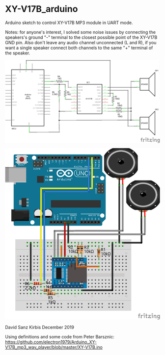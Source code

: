 # XY-V17B_arduino
Arduino sketch to control XY-V17B MP3 module in UART mode.

Notes: for anyone's interest, I solved some noise issues by connecting the speakers's ground "-" terminal to the closest possible point of the XY-V17B GND pin. Also don't leave any audio channel unconnected (L and R), if you want a single speaker connect both channels to the same "+" terminal of the speaker.

![Connections schematic](https://github.com/dasaki/XY-V17B_arduino/blob/master/hardware/XY-V17B_arduino_uno_schematic.png)

![Breadboard connections](https://github.com/dasaki/XY-V17B_arduino/blob/master/hardware/XY-V17B_arduino_uno_breadboard.png)


David Sanz Kirbis December 2019



Using definitions and some code from Peter Barsznic:
https://github.com/electron1979/Arduino_XY-V17B_mp3_wav_player/blob/master/XY-V17B.ino
